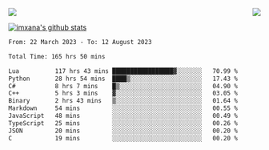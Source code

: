 <p>
  <a href="https://count.getloli.com/"><img src="https://count.getloli.com/get/@xana.readme?theme=moebooru-h"></a>
  <img src="https://weather-icon.journeyad.repl.co/@hangzhou?v=1" align="right">
</p>


<a href="https://github.com/imxana"><img align="center" src="https://github-readme-stats.vercel.app/api?username=imxana&show_icons=true&include_all_commits=true&hide_border=tru&custom_title=imxana%27s%20Github%20Stats" alt="imxana's github stats" /></a> 

<!--START_SECTION:waka-->

```txt
From: 22 March 2023 - To: 12 August 2023

Total Time: 165 hrs 50 mins

Lua          117 hrs 43 mins █████████████████▓░░░░░░░   70.99 %
Python       28 hrs 54 mins  ████▒░░░░░░░░░░░░░░░░░░░░   17.43 %
C#           8 hrs 7 mins    █▒░░░░░░░░░░░░░░░░░░░░░░░   04.90 %
C++          5 hrs 3 mins    ▓░░░░░░░░░░░░░░░░░░░░░░░░   03.05 %
Binary       2 hrs 43 mins   ▒░░░░░░░░░░░░░░░░░░░░░░░░   01.64 %
Markdown     54 mins         ░░░░░░░░░░░░░░░░░░░░░░░░░   00.55 %
JavaScript   48 mins         ░░░░░░░░░░░░░░░░░░░░░░░░░   00.49 %
TypeScript   25 mins         ░░░░░░░░░░░░░░░░░░░░░░░░░   00.26 %
JSON         20 mins         ░░░░░░░░░░░░░░░░░░░░░░░░░   00.20 %
C            19 mins         ░░░░░░░░░░░░░░░░░░░░░░░░░   00.20 %
```

<!--END_SECTION:waka-->
